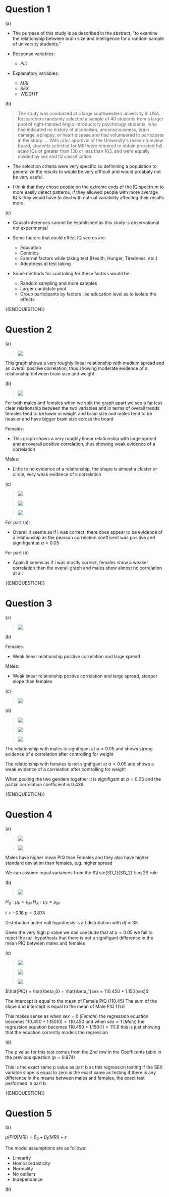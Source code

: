 # Question 1

(a)

- The purpase of this study is as described in the abstract,  "to examine the relationship between brain size and intelligence for a random sample of university students."
- Response variables:
	- $PID$

- Explanatory variables:
	- $MRI$
	- $SEX$
	- $WEIGHT$


(b)

>The study was conducted at a large southwestern university in USA. Researchers randomly selected a sample of 40 students from a larger pool of right-handed Anglo introductory psychology students, who had indicated no history of alcoholism, unconsciousness, brain damage, epilepsy, or heart disease and had volunteered to participate in the study.  ... With prior approval of the University's research review board, students selected for MRI were required to obtain prorated full-scale IQs of greater than 130 or less than 103, and were equally divided by sex and IQ classification.

- The selection criteria were very specific so definining a population to generalize the results to would be very difficult and would proabaly not be very useful.

- I think that they chose people on the extreme ends of the IQ spectrum to more easily detect patterns, if they allowed people with more average IQ's they would have to deal with natrual variability affecting their results more.

(c)

- Causal inferences cannot be established as this study is observational not experimental

- Some factors that could effect IQ scores are:
	- Education
	- Genetics
	- External factors while taking test (Health, Hunger, Tiredness, etc.)
	- Adeptness at test taking

- Some methods for controling for these factors would be:
	- Random sampling and more samples
	- Larger candidate pool
	- Group participants by factors like education level as to isolate the effects


{{ENDQUESTION}}

# Question 2

(a)

> ![](https://lh7-rt.googleusercontent.com/docsz/AD_4nXeFzDPR0uJHy0g5Y35dJY_LAiIGiEWxnTkDfw_IV4RWevGsWNUyk0TstftfNCABUlW56oMoDNdpIemXkXGM9arHM_Fj5_6PrJhyM2BcXUIwKo83Nd03aNHq0MWFRvYq4n0J9_U_?key=VJ35wvjewSyDYVqgnxnVaPm8)

This graph shows a very roughly linear relationship with medium spread and an overall positive correlation, thus showing moderate evidence of a relationship between brain size and weight

(b)

> ![](https://lh7-rt.googleusercontent.com/docsz/AD_4nXcsY9x6EzZn3JCUCcBDWNdEw4GZQOWiBpW3e0fkbZvPTXKqhMm9TP0zJXAIaJtVU18n_e-Z7upbrhlKo14mKS-AkqkZiZOSdwAL2Ncqx-nk-PieqQadusjla8g8xvXUGxhJxGI4?key=VJ35wvjewSyDYVqgnxnVaPm8)

For both males and females when we split the graph apart we see a far less clear relationship between the two variables and in terms of overall trends females tend to be lower in weight and brain size and males tend to be heavier and have bigger brain size across the board

Females:
- This graph shows a very roughly linear relationship with large spread and an overall positive correlation, thus showing weak evidence of a correlation

Males:
- Little to no evidence of a relationship, the shape is almost a cluster or circle, very weak evidence of a correlation

(c)

>![](https://lh7-rt.googleusercontent.com/docsz/AD_4nXd1nxHnmrErvvXdxZF2gQB4vJfpG8YU6U9vHEZz3oikqOadhDsBKAJX81SIFWl4ynztvxrghZLSHpbgefQznGqgJrv774NPnfsOEK58e2996EBhbjdpDvAClffFrPIsO1LVlCzFuA?key=VJ35wvjewSyDYVqgnxnVaPm8)

>![](https://lh7-rt.googleusercontent.com/docsz/AD_4nXfdgkcaVPgWqC-skfnWLF2llaq5FUnhPMb5js8QsiRdUGAGg3OfQqf2nE5mrIggQpMqrVLUZ7jcmDe_ltJwZytRTILlC1l36GLZ_HOZkNiAnKL4QVMj97E2JWsH2LYX4s8ajOWx?key=VJ35wvjewSyDYVqgnxnVaPm8)

>![](https://lh7-rt.googleusercontent.com/docsz/AD_4nXdpSXyf3Py4Km_1c1d7_SWx_Uxez-inVpT8EqztOCCmywIqLxrXuFU_SBYuZuqEdmbvgqPSjDCGf4yDzMxUkG1e5JFGZ2rFGQd3YDbD13jy96xz6psbzQZAVCTAo3S99_s7kMOQ?key=VJ35wvjewSyDYVqgnxnVaPm8)


For part (a):
- Overall it seems as if i was correct, there does appear to be evidence of a relationship as the pearson correlation coefficent was positive and signifigant at $\alpha = 0.05$

For part (b)
- Again it seems as if i was mostly correct, females show a weaker correlation than the overall graph and males show almost no correlation at all

{{ENDQUESTION}}

# Question 3

(a)

>![](https://lh7-rt.googleusercontent.com/docsz/AD_4nXd3gt7_u-1mq1VJ6qtEE094frcVTizaIqx4lrx1U8mGKlkgxx4lCAytggNuUfsdd9utrYdzQnvIXifC2PQjSPs9i2M364UIJTSgdJKQykgo5R4CfsCkgctE2FXeRVL-EIQwBxO-?key=VJ35wvjewSyDYVqgnxnVaPm8)

(b)

Females:
- Weak linear relationship positive correlation and large spread

Males:
- Weak linear relationship postive correlation and large spread, steeper slope than females

(c)

>![](https://lh7-rt.googleusercontent.com/docsz/AD_4nXfcBkb8H0aM9gpGRIWnL7d-jxrQXkX-CBRMQL9eHUEO-ZO3HVSXW5L8KyFNo-qIvV7uEBZxDnuerR4DmUmVbF7zg5a0dvy6TV8LdNsEXdTFt_dzfNZoQjwGMzd3KnH8bwtumZHgoQ?key=VJ35wvjewSyDYVqgnxnVaPm8)


(d)

>![](https://lh7-rt.googleusercontent.com/docsz/AD_4nXdmITMj6zF5H7OPeDE7_wyyiWuKNBpXMhFdwA1-4q9E-fcQlOTaBNGIrEXCZqmV7lLpiHpkWwBbo03JBpwyHvH7Cv_OIwfUTzE90tIm8Gu3p_oysnHsUikS-q4ARfx1TI2QtDAE?key=VJ35wvjewSyDYVqgnxnVaPm8)

>![](https://lh7-rt.googleusercontent.com/docsz/AD_4nXe_XSx-HrnZyPDS7xCRffPRSublvcnziBhjVj57b1APJgSBO9nyrmTv8ccFTFUDKIxvq-afRrxiu_rMyZfxWBdriYllo9j6kxhD43QbthxwRkuW8V927TWY9j4nhK50gL8FkpgStw?key=VJ35wvjewSyDYVqgnxnVaPm8)

>![](https://lh7-rt.googleusercontent.com/docsz/AD_4nXd5BG8r25okSQ0sXaZZy2G5e53uLHYihv-IGS7g5f4UiMuMzenbmWXzRk2wVbc_MwLnypHkVvtRYyWVwF-s_gC35QtxY3qU1eT6t1XIDtDsFyuuTMNvYQKLzZXyMr515Q7L94fwlw?key=VJ35wvjewSyDYVqgnxnVaPm8)

The relationship with males is signifigant at $\alpha = 0.05$ and shows strong evidence of a correlation after controlling for weight

The relationship with females is not signifigant at $\alpha = 0.05$ and shows a weak evidence of a correlation after controlling for weight

When pooling the two genders together it is signifigant at $\alpha = 0.05$ and the partial correlation coefficient is $0.439$

{{ENDQUESTION}}

# Question 4

(a)

>![](https://lh7-rt.googleusercontent.com/docsz/AD_4nXc2wnuomq1So8PnFEhL2kwnZp4jcOo9R3BuznwsFhC0BULiDAsQsL3vgx--oMAwjJibsLvzKeW7BqVvTiwg4hy1hRR-vaz58NgBhkLhsycdyNnbyyhUWkT8MH-rEurNs_FYJGXKOA?key=VJ35wvjewSyDYVqgnxnVaPm8)

>![](https://lh7-rt.googleusercontent.com/docsz/AD_4nXcfDQpsi_5UfdmjcO1rpan-bNsqxV8RhkbDL00wN3gOkbRpNwggkYLW7IFbvLnLxppHR6miuXo8S9uvh9So7Fjo3RhyL0XlVxpVRKxu3jMeQ5eeaZdmFC4tc0LQjhEBIN3k0e1dgw?key=VJ35wvjewSyDYVqgnxnVaPm8)

Males have higher mean PIQ than Females and they also have higher standard deviation than females, e.g. higher spread

We can assume equal variances from the $\frac{SD_1}{SD_2} \leq 2$ rule

(b)

> ![](https://lh7-rt.googleusercontent.com/docsz/AD_4nXdEmuc1ZUio2rWfTQ6y0Fon-qgAk540xjntSxOnslBi_OS7Po1htPlvR-q7z4gdNcqXhAwaLwozz49_xJx68S1-WalITn6Y4Ome0Omxw5KsXLF5zMAw4kWdHsHLLeD9-z5rD38r?key=VJ35wvjewSyDYVqgnxnVaPm8)

$H_0: \mu_{F} = \mu_{M}$
$H_A : \mu_{F} \neq \mu_{M}$

$t = -0.16$
$p = 0.874$

Distribution under null hypothesis is a $t$ distribution with $df = 38$

Given the very high p value we can conclude that at $\alpha = 0.05$ we fail to reject the null hypothesis that there is not a signifigant difference in the mean PIQ between males and females


(c)

> ![](https://lh7-rt.googleusercontent.com/docsz/AD_4nXcafcvTOfSETMM4KBWgg1u6k9psZJ8l5Lov9elRoLL3_urV63SPD4EjFcKR0bv66p-QMb_O0WkeDRMlkijoDkHbkiqdHLRKzC2HCduz_o_U2t9Xwkg46g3UDt718QL0CgROACoA?key=VJ35wvjewSyDYVqgnxnVaPm8)

> ![](https://lh7-rt.googleusercontent.com/docsz/AD_4nXf-DzxVvy3XWpX9elrrqM7pDVzy42b1U6RLke_yYvBoobvuF_13oao6HGZrThhsjwwdWkxnY2SftBRUYSo1WOVf-f6zNVSp_3X02mIOe0PqQOKvma4-Iiyzy7H41cbe__MIkqt90w?key=VJ35wvjewSyDYVqgnxnVaPm8)

>![](https://lh7-rt.googleusercontent.com/docsz/AD_4nXf1bSogxQxXtUS11_ejd_Wg8BTsvpaScMonMfJFsRj4zJhbgDuQfPg74Uw1mQEC4uZ_yoXGPvKWJIs9sXz5c8c1LdJoJe2oFL4r4W4xFA7s6L0QFO3JsCnd6rfJgYrt_CVcI0uq?key=VJ35wvjewSyDYVqgnxnVaPm8)


$\hat{PIQ} = \hat{\beta_0} + \hat{\beta_1}sex = 110.450 + 1.150(sex)$

The intercept is equal to the mean of Female PIQ $(110.45)$
The sum of the slope and intercept is equal to the mean of Male PIQ $111.6$

This makes sense as when $sex = 0 \; (Female)$ the regression equation becomes $110.450 + 1.150(0) = 110.450$
and when $sex = 1 \; (Male)$ the regression equation becomes $110.450 + 1.150(1) = 111.6$
this is just showing that the equation correctly models the regression

(d)

The p value for this test comes from the 2nd row in the Coefficents table in the previous question $(p = 0.874)$

This is the exact same p value as part b as this regression testing if the SEX variable slope is equal to zero is the exact same as testing if there is any difference in the means between males and females, the exact test performed in part b

{{ENDQUESTION}}

# Question 5

(a)

$\mu(PIQ|MRI) = \beta_0 + \beta_1(MRI) + \varepsilon$

The model assumptions are as follows:
- Linearity
- Homoscedasticity
- Normality
- No outliers
- Independance

(b)




